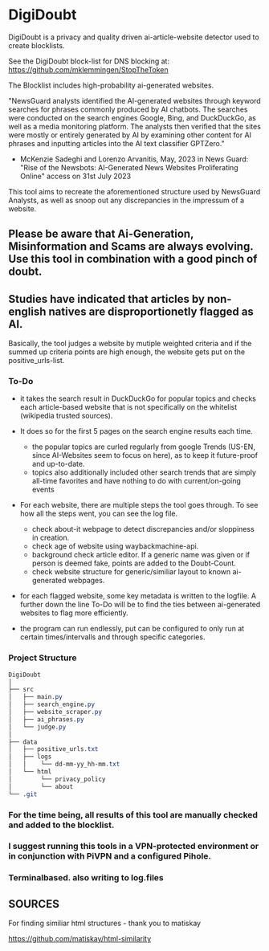 # DigiDoubt
DigiDoubt is a privacy and quality driven ai-article-website detector used to create blocklists. 

See the DigiDoubt block-list for DNS blocking at: https://github.com/mklemmingen/StopTheToken

The Blocklist includes high-probability ai-generated websites.

"NewsGuard analysts identified the AI-generated websites through keyword searches for phrases commonly produced by AI chatbots. 
The searches were conducted on the search engines Google, Bing, and DuckDuckGo, as well as a media monitoring platform. 
The analysts then verified that the sites were mostly or entirely generated by AI by examining other content for AI phrases and inputting articles into the AI text classifier GPTZero."
   - McKenzie Sadeghi and Lorenzo Arvanitis, May, 2023 in News Guard: "Rise of the Newsbots: AI-Generated News Websites Proliferating Online" access on 31st July 2023 

This tool aims to recreate the aforementioned structure used by NewsGuard Analysts, as well as snoop out any discrepancies in the impressum of a website.


## Please be aware that Ai-Generation, Misinformation and Scams are always evolving. Use this tool in combination with a good pinch of doubt. 
## Studies have indicated that articles by non-english natives are disproportionetly flagged as AI.

Basically, the tool judges a website by mutiple weighted criteria and if the summed up criteria points are high enough, the website gets put on the positive_urls-list. 

### To-Do

   - it takes the search result in DuckDuckGo for popular topics and checks each article-based website that is not specifically on the whitelist (wikipedia trusted sources).
   -  It does so for the first 5 pages on the search engine results each time.
        - the popular topics are curled regularly from google Trends (US-EN, since AI-Websites seem to focus on here), as to keep it future-proof and up-to-date.
        - topics also additionally included other search trends that are simply all-time favorites and have nothing to do with current/on-going events 
    
   - For each website, there are multiple steps the tool goes through. To see how all the steps went, you can see the log file.
        - check about-it webpage to detect discrepancies and/or sloppiness in creation.
        - check age of website using waybackmachine-api.
        - background check article editor. If a generic name was given or if person is deemed fake, points are added to the Doubt-Count.
        - check website structure for generic/similiar layout to known ai-generated webpages.
    
   - for each flagged website, some key metadata is written to the logfile. A further down the line To-Do will be to find the ties between ai-generated websites to flag more efficiently. 
         
   - the program can run endlessly, put can be configured to only run at certain times/intervalls and through specific categories.

  

### Project Structure

```css
DigiDoubt
│
├── src
│   ├── main.py
│   ├── search_engine.py
│   ├── website_scraper.py
│   ├── ai_phrases.py
│   └── judge.py
│
├── data
│   ├── positive_urls.txt
│   ├── logs
│   │    └── dd-mm-yy_hh-mm.txt
│   └── html
│        └── privacy_policy
│        └── about
└── .git
```
     
### For the time being, all results of this tool are manually checked and added to the blocklist. 
### I suggest running this tools in a VPN-protected environment or in conjunction with PiVPN and a configured Pihole. 

### Terminalbased. also writing to log.files

## SOURCES

For finding similiar html structures - thank you to matiskay

https://github.com/matiskay/html-similarity

